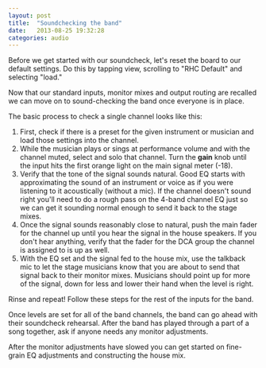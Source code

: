 ```yaml
---
layout: post
title:  "Soundchecking the band"
date:   2013-08-25 19:32:28
categories: audio
---
```


Before we get started with our soundcheck, let's reset the board to our default settings. Do this by tapping <span class="btn btn-primary btn-xs">view</span>, scrolling to "RHC Default" and selecting "load." 

Now that our standard inputs, monitor mixes and output routing are recalled we can move on to sound-checking the band once everyone is in place. 

The basic process to check a single channel looks like this:

1. First, check if there is a preset for the given instrument or musician and load those settings into the channel.
2. While the musician plays or sings at performance volume and with the channel muted, select and solo that channel. Turn the **gain** knob until the input hits the first orange light on the main signal meter (-18). 
3. Verify that the tone of the signal sounds natural. Good EQ starts with approximating the sound of an instrument or voice as if you were listening to it acoustically (without a mic). If the channel doesn't sound right you'll need to do a rough pass on the 4-band channel EQ just so we can get it sounding normal enough to send it back to the stage mixes. 
4. Once the signal sounds reasonably close to natural, push the main fader for the channel up until you hear the signal in the house speakers. If you don't hear anything, verify that the fader for the DCA group the channel is assigned to is up as well.
5. With the EQ set and the signal fed to the house mix, use the talkback mic to let the stage musicians know that you are about to send that signal back to their monitor mixes. Musicians should point up for more of the signal, down for less and lower their hand when the level is right. 

Rinse and repeat! Follow these steps for the rest of the inputs for the band.

Once levels are set for all of the band channels, the band can go ahead with their soundcheck rehearsal. After the band has played through a part of a song together, ask if anyone needs any monitor adjustments.

After the monitor adjustments have slowed you can get started on fine-grain EQ adjustments and constructing the house mix. 
